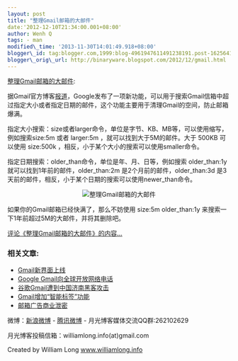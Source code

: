 ```yaml
--- 
layout: post 
title: "整理Gmail邮箱的大邮件" 
date:'2012-12-10T21:34:00.001+08:00' 
author: Wenh Q
tags: - man
modified\_time: '2013-11-30T14:01:49.918+08:00' 
blogger\_id: tag:blogger.com,1999:blog-4961947611491238191.post-1625641234156177551
blogger\_orig\_url: http://binaryware.blogspot.com/2012/12/gmail.html
---
```

[整理Gmail邮箱的大邮件](http://www.williamlong.info/archives/3296.html):

据Gmail官方博客[报道](http://gmailblog.blogspot.com/2012/11/search-for-emails-by-size-and-more-in.html)，Google发布了一项新功能，可以用于搜索Gmail信箱中超过指定大小或者指定日期的邮件，这个功能主要用于清理Gmail的空间，防止邮箱爆满。

指定大小搜索：size或者larger命令，单位是字节、KB、MB等，可以使用缩写，例如搜索size:5m
或者 larger:5m ，就可以找到大于5M的邮件。大于 500KB 可以使用 size:500k
，相反，小于某个大小的搜索可以使用smaller命令。

指定日期搜索：older\_than命令，单位是年、月、日等，例如搜索
older\_than:1y 就可以找到1年前的邮件，older\_than:2m
是2个月前的邮件，older\_than:3d
是3天前的邮件，相反，小于某个日期的搜索可以使用newer\_than命令。


<div style="text-align: center;">

![整理Gmail邮箱的大邮件](http://download.williamlong.info/upload/3296_1.jpg)

</div>

如果你的Gmail邮箱已经快满了，那么不妨使用 size:5m older\_than:1y
来搜索一下1年前超过5M的大邮件，并将其删除吧。

[评论《整理Gmail邮箱的大邮件》的内容...](http://www.williamlong.info/archives/3296.html)


### 相关文章:

-   [Gmail新界面上线](http://www.williamlong.info/archives/2874.html)
-   [Google
    Gmail向全球开放网络电话](http://www.williamlong.info/archives/2760.html)
-   [谷歌Gmail遭到中国济南黑客攻击](http://www.williamlong.info/archives/2684.html)
-   [Gmail增加“智能标签”功能](http://www.williamlong.info/archives/2571.html)
-   [邮箱广告商业泄密](http://www.williamlong.info/archives/2145.html)



微博：[新浪微博](http://weibo.com/williamlong) -
[腾讯微博](http://t.qq.com/williamlong) -
月光博客媒体交流QQ群:262102629

月光博客投稿信箱：williamlong.info(at)gmail.com

Created by William Long www.williamlong.info
